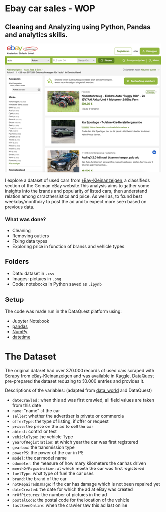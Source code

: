 # Ebay car sales - WOP
## Cleaning and Analyzing using Python, Pandas and analytics skills.

![eBay](images/ebay_autos.png)

I explore a dataset of used cars from [eBay-Kleinanzeigen](https://www.ebay-kleinanzeigen.de/), a classifieds section of the German eBay website.This analysis aims to gather some insights into the brands and popularity of listed cars, then understand relation among caracthersistics and price. As well as, to found best weekday/monthday to post the ad and to expect more seen based on previous data.

### What was done?

- Cleaning
- Removing outliers
- Fixing data types
- Exploring price in function of brands and vehicle types


## Folders
- Data: dataset in `.csv`
- Images: pictures in `.png`
- Code: notebooks in Python saved as `.ipynb`

## Setup

The code was made run in the DataQuest platform using:
- Jupyter Notebook
- [pandas](https://pandas.pydata.org/)
- [NumPy](https://numpy.org/)
- [datetime](https://docs.python.org/3/library/datetime.html)

# The Dataset
The original dataset had over 370.000 records of used cars scraped with Scrapy from eBay-Kleinanzeigen and was available in Kaggle. DataQuest pre-prepared the dataset reduzing to 50.000 entries and provides it.

Descriptions of the variables:   (adapted from [data_world](https://data.world/data-society/used-cars-data) and DataQuest)

- `dateCrawled:` when this ad was first crawled, all field values are taken from this date
- `name`: "name" of the car
- `seller`: whether the advertiser is private or commercial
- `offerType`: the type of listing, if offer or request
- `price`: the price on the ad to sell the car
- `abtest`: control or test
- `vehicleType`:  the vehicle Type
- `yearOfRegistration`: at which year the car was first registered
- `gearbox`: the transmission type
- `powerPS`: the power of the car in PS
- `model`: the car model name
- `odometer`: the measure of how many kilometers the car has driven
- `monthOfRegistration`: at which month the car was first registered
- `fuelType`: what type of fuel the car uses
- `brand`: the brand of the car
- `notRepairedDamage`: if the car has damage which is not been repaired yet
- `dateCreated`: the date for which the ad at eBay was created
- `nrOfPictures`: the number of pictures in the ad
- `postalCode`: the postal code for the location of the vehicle
- `lastSeenOnline`: when the crawler saw this ad last online



